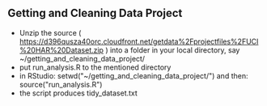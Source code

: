 ## Getting and Cleaning Data Project
* Unzip the source ( https://d396qusza40orc.cloudfront.net/getdata%2Fprojectfiles%2FUCI%20HAR%20Dataset.zip ) into a folder in your local directory, say ~/getting_and_cleaning_data_project/
* put run_analysis.R to the mentioned directory
* in RStudio: setwd("~/getting_and_cleaning_data_project/") and then: source("run_analysis.R")
* the script produces tidy_dataset.txt
